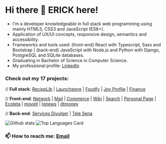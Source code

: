 # Hi there 👋 ERICK here!

- I'm a developer knowledgeable in full stack web programming using mainly HTML5, CSS3 and JavaScript (ES6+).
- Application of UX/UI concepts, responsive design, semantics and accessibility.
- Frameworks and tools used: (front-end) React with Typescript, Sass and Bootstrap | (back-end) JavaScript with Node.js and Python with Django, PostgreSQL and SQLite databases.
- Graduating in Bachelor of Science in Computer Science.
- My professional profile: <a href="https://www.linkedin.com/in/erickcanali/">LinkedIn</a>

### Check out my 17 projects:
// **Full stack**: <a href="https://github.com/ecanali/harvard-cs50-web/tree/main/cs50-p5-capstone">RecipeLib</a> | <a href="https://github.com/ecanali/launchstore">Launchstore</a> | <a href="https://github.com/ecanali/foodfy">Foodfy</a> | <a href="https://github.com/ecanali/joy-profile">Joy Profile</a> | <a href="https://github.com/ecanali/harvard-cs50-web/tree/main/cs50-x-finance">Finance</a>

// **Front-end**: <a href="https://github.com/ecanali/harvard-cs50-web/tree/main/cs50-p4-network">Network</a> | <a href="https://github.com/ecanali/harvard-cs50-web/tree/main/cs50-p3-mail">Mail</a> | <a href="https://github.com/ecanali/harvard-cs50-web/tree/main/cs50-p2-commerce">Commerce</a> | <a href="https://github.com/ecanali/harvard-cs50-web/tree/main/cs50-p1-wiki">Wiki</a> | <a href="https://github.com/ecanali/harvard-cs50-web/tree/main/cs50-p0-search">Search</a> | <a href="https://github.com/ecanali/ecanali.github.io">Personal Page</a> | <a href="https://github.com/ecanali/ecoleta">Ecoleta</a> | <a href="https://github.com/ecanali/moveit">moveit</a> | <a href="https://github.com/ecanali/ignews">Ignews</a> | <a href="https://github.com/ecanali/dtmoney">dtmoney</a>

// **Back-end**: <a href="https://github.com/ecanali/coding-exercises/tree/main/java/DivulgadorServicos">Services Divulger</a> | <a href="https://github.com/ecanali/coding-exercises/tree/main/java/TeleSena">Tele Sena</a>
  
![Github stats](https://github-readme-stats.vercel.app/api?username=ecanali&theme=highcontrast&show_icons=true&count_private=true)
![Top Languages Card](https://github-readme-stats.vercel.app/api/top-langs/?username=ecanali&layout=compact)

### 📫 How to reach me: <a href="mailto:erick.canali@gmail.com">Email</a>
